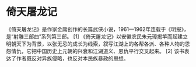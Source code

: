 # 倚天屠龙记
《倚天屠龙记》是作家金庸创作的长篇武侠小说，1961—1962年连载于《明报》，是“射雕三部曲”系列第三部。 [1] 
《倚天屠龙记》以安徽农民朱元璋揭竿而起建立明朝天下为背景，以张无忌的成长为线索，叙写江湖上的各帮各派、各种人物的恩怨情仇，它把中国历史上元朝的兴衰和江湖道义、恩仇平行交叉起来。 [2]  该书表达了作者既反对异族侵略，也反对本民族暴政的思想。